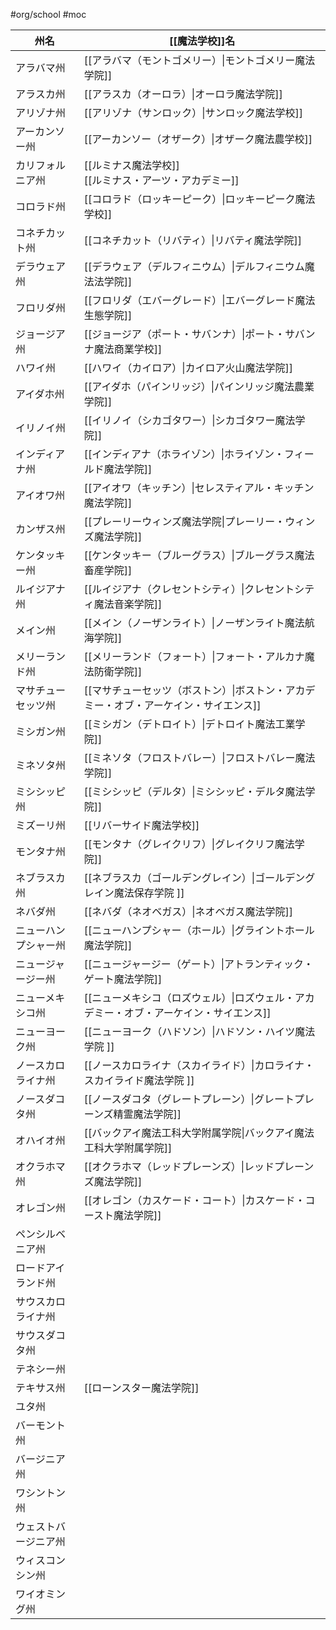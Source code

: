 #org/school #moc 

| 州名         | [[魔法学校]]名                                      |
| ---------- | ---------------------------------------------- |
| アラバマ州      | [[アラバマ（モントゴメリー）\|モントゴメリー魔法学院]]                 |
| アラスカ州      | [[アラスカ（オーロラ）\|オーロラ魔法学院]]                       |
| アリゾナ州      | [[アリゾナ（サンロック）\|サンロック魔法学校]]                     |
| アーカンソー州    | [[アーカンソー（オザーク）\|オザーク魔法農学校]]                    |
| カリフォルニア州   | [[ルミナス魔法学校]]<br>[[ルミナス・アーツ・アカデミー]]             |
| コロラド州      | [[コロラド（ロッキーピーク）\|ロッキーピーク魔法学校]]                 |
| コネチカット州    | [[コネチカット（リバティ）\|リバティ魔法学院]]                     |
| デラウェア州     | [[デラウェア（デルフィニウム）\|デルフィニウム魔法法学院]]               |
| フロリダ州      | [[フロリダ（エバーグレード）\|エバーグレード魔法生態学院]]               |
| ジョージア州     | [[ジョージア（ポート・サバンナ）\|ポート・サバンナ魔法商業学校]]            |
| ハワイ州       | [[ハワイ（カイロア）\|カイロア火山魔法学院]]                      |
| アイダホ州      | [[アイダホ（パインリッジ）\|パインリッジ魔法農業学院]]                 |
| イリノイ州      | [[イリノイ（シカゴタワー）\|シカゴタワー魔法学院]]                   |
| インディアナ州    | [[インディアナ（ホライゾン）\|ホライゾン・フィールド魔法学院]]             |
| アイオワ州      | [[アイオワ（キッチン）\|セレスティアル・キッチン魔法学院]]               |
| カンザス州      | [[プレーリーウィンズ魔法学院\|プレーリー・ウィンズ魔法学院]]              |
| ケンタッキー州    | [[ケンタッキー（ブルーグラス）\|ブルーグラス魔法畜産学院]]               |
| ルイジアナ州     | [[ルイジアナ（クレセントシティ）\|クレセントシティ魔法音楽学院]]            |
| メイン州       | [[メイン（ノーザンライト）\|ノーザンライト魔法航海学院]]                |
| メリーランド州    | [[メリーランド（フォート）\|フォート・アルカナ魔法防衛学院]]              |
| マサチューセッツ州  | [[マサチューセッツ（ボストン）\|ボストン・アカデミー・オブ・アーケイン・サイエンス]]  |
| ミシガン州      | [[ミシガン（デトロイト）\|デトロイト魔法工業学院]]                   |
| ミネソタ州      | [[ミネソタ（フロストバレー）\|フロストバレー魔法学院]]                 |
| ミシシッピ州     | [[ミシシッピ（デルタ）\|ミシシッピ・デルタ魔法学院]]                  |
| ミズーリ州      | [[リバーサイド魔法学校]]                                 |
| モンタナ州      | [[モンタナ（グレイクリフ）\|グレイクリフ魔法学院]]                   |
| ネブラスカ州     | [[ネブラスカ（ゴールデングレイン）\|ゴールデングレイン魔法保存学院 ]]         |
| ネバダ州       | [[ネバダ（ネオベガス）\|ネオベガス魔法学院]]                      |
| ニューハンプシャー州 | [[ニューハンプシャー（ホール）\|グライントホール魔法学院]]               |
| ニュージャージー州  | [[ニュージャージー（ゲート）\|アトランティック・ゲート魔法学院]]            |
| ニューメキシコ州   | [[ニューメキシコ（ロズウェル）\|ロズウェル・アカデミー・オブ・アーケイン・サイエンス]] |
| ニューヨーク州    | [[ニューヨーク（ハドソン）\|ハドソン・ハイツ魔法学院 ]]                |
| ノースカロライナ州  | [[ノースカロライナ（スカイライド）\|カロライナ・スカイライド魔法学院 ]]        |
| ノースダコタ州    | [[ノースダコタ（グレートプレーン）\|グレートプレーンズ精霊魔法学院]]          |
| オハイオ州      | [[バックアイ魔法工科大学附属学院\|バックアイ魔法工科大学附属学院]]           |
| オクラホマ州     | [[オクラホマ（レッドプレーンズ）\|レッドプレーンズ魔法学院]]              |
| オレゴン州      | [[オレゴン（カスケード・コート）\|カスケード・コースト魔法学院]]            |
| ペンシルベニア州   |                                                |
| ロードアイランド州  |                                                |
| サウスカロライナ州  |                                                |
| サウスダコタ州    |                                                |
| テネシー州      |                                                |
| テキサス州      | [[ローンスター魔法学院]]                                 |
| ユタ州        |                                                |
| バーモント州     |                                                |
| バージニア州     |                                                |
| ワシントン州     |                                                |
| ウェストバージニア州 |                                                |
| ウィスコンシン州   |                                                |
| ワイオミング州    |                                                |
